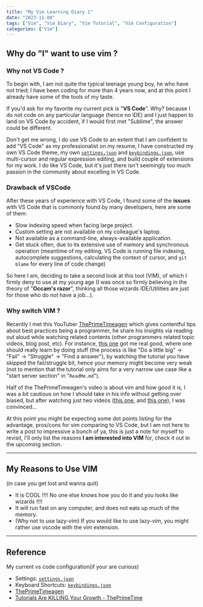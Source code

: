 ```yaml
---
title: "My Vim Learning Diary 1"
date: "2023-11-08"
tags: ["Vim", "Vim Diary", "Vim Tutorial", "Vim Configuration"]
categories: ["Vim"]
---
```


## Why do "I" want to use vim ?

### Why not VS Code ?

To begin with, I am not quite the typical teenage young boy, he who have not tried; I have been coding for more than 4 years now, and at this point I already have some of the tools of my taste.

If you'd ask for my favorite my current pick is "**VS Code**". Why? because I do not code on any particular language (hence no IDE) and I just happen to land on VS Code by accident, if I would first met "Sublime", the answer could be different.

Don't get me wrong, I do use VS Code to an extent that I am confident to add "VS Code" as my professionalist on my resume, I have constructed my own VS Code theme, my own [`settings.json`](scripts/settings.json) and [`keybindings.json`](scripts/keybinding.json), use multi-cursor and regular expression editing, and build couple of extensions for my work. I do like VS Code, but it's just there isn't seemingly too much passion in the community about excelling in VS Code.

### Drawback of VSCode

After these years of experience with VS Code, I found some of the **issues** with VS Code that is commonly found by many developers, here are some of them:

- Slow indexing speed when facing large project.
- Custom setting are not available on my colleague's laptop.
- Not available as a command-line, always-available application.
- Get stuck often, due to its extensive use of memory and synchronous operation (meantime of my editing, VS Code is running file indexing, autocomplete suggestions, calculating the context of cursor, and `git blame` for every line of code change)

So here I am, deciding to take a second look at this tool (VIM), of which I firmly deny to use at my young age (I was once so firmly believing in the theory of "**Occam's razor**", thinking all those wizards IDE/Utilities are just for those who do not have a job...).


### Why switch VIM ?

Recently I met this YouTuber [ThePrimeTimeagen](https://www.youtube.com/@ThePrimeTimeagen) which gives contentful tips about best practices being a programmer, he share his insights via reading out aloud while watching related contents (other programmers related topic videos, blog post, etc). For instance, [this one](https://www.youtube.com/watch?v=Vkk_DH4kw7U) got me real good, where one should really learn by doing stuff (the process is like "Do a little big" → "Fail" → "Struggle" → "Find a answer"), by watching the tutorial you have skipped the fail/struggle bit, hence your memory might become very weak (not to mention that the tutorial only aims for a very narrow use case like a "start server section" in "`ReadMe.md`").

Half of the ThePrimeTimeagen's video is about vim and how good it is, I was a bit cautious on how I should take in his info without getting over biased, but after watching just two videos ([this one](https://www.youtube.com/watch?v=X6AR2RMB5tE), and [this one](https://www.youtube.com/watch?v=-cn3MAovsN4&t=1s)), I was convinced...

At this point you might be expecting some dot points listing for the advantage, pros/cons for vim comparing to VS Code, but I am not here to write a post to impressive a bunch of ya, this is just a note for myself to revisit, I'll only list the reasons **I am interested into VIM** for, check it out in the upcoming section.


---

## My Reasons to Use VIM
(in case you get lost and wanna quit)

- It is COOL !!!! No one else knows how you do it and you looks like wizards !!!!
- It will run fast on any computer, and does not eats up much of the memory.
- (Why not to use lazy-vim) If you would like to use lazy-vim, you might rather use vscode with the vim extension.



---
## Reference

My current vs code configuration(if your are curious)
- Settings: [`settings.json`](scripts/settings.json)
- Keyboard Shortcuts: [`keybindings.json`](scripts/keybinding.json)
- [ThePrimeTimeagen](https://www.youtube.com/@ThePrimeTimeagen)
- [Tutorials Are KILLING Your Growth - ThePrimeTime](https://www.youtube.com/watch?v=Vkk_DH4kw7U)